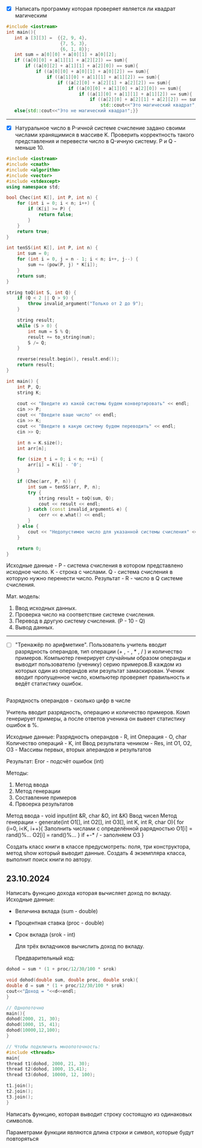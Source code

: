  - [x] Написать программу которая проверяет является ли квадрат магическим
 ```cpp
 #include <iostream>
int main(){
    int a [3][3] =  {{2, 9, 4},
                     {7, 5, 3},
                     {6, 1, 8}};
    int sum = a[0][0] + a[0][1] + a[0][2];
    if ((a[0][0] + a[1][1] + a[2][2]) == sum){
        if ((a[0][2] + a[1][1] + a[2][0]) == sum){
            if ((a[0][0] + a[0][1] + a[0][2]) == sum){
                if ((a[1][0] + a[1][1] + a[1][2]) == sum){
                    if ((a[2][0] + a[2][1] + a[2][2]) == sum){
                        if ((a[0][0] + a[1][0] + a[2][0]) == sum){
                            if ((a[1][0] + a[1][1] + a[1][2]) == sum){
                                if ((a[2][0] + a[2][1] + a[2][2]) == sum){
                                    std::cout<<"Это магический квадрат";}}}}}}}}
    else{std::cout<<"Это не магический квадрат";}}

```

---

- [x] Натуральное число в P-ичной системе счисление задано своими числами хранящимися в массиве K. Проверить корректность такого представления и перевести число в Q-ичную систему. P и Q - меньше 10.
```cpp
#include <iostream>
#include <cmath>
#include <algorithm>
#include <vector>
#include <stdexcept>
using namespace std;

bool Chec(int K[], int P, int n) {
    for (int i = 0; i < n; i++) {
        if (K[i] >= P) {
            return false;
        }
    }
    return true;
}

int tenSS(int K[], int P, int n) {
    int sum = 0;
    for (int i = 0, j = n - 1; i < n; i++, j--) {
        sum += (pow(P, j) * K[i]);
    }
    return sum;
}

string toQ(int S, int Q) {
    if (Q < 2 || Q > 9) {
        throw invalid_argument("Только от 2 до 9");
    }

    string result;
    while (S > 0) {
        int num = S % Q;
        result += to_string(num);
        S /= Q;
    }

    reverse(result.begin(), result.end());
    return result;
}

int main() {
    int P, Q;
    string K;
    
    cout << "Введите из какой системы будем конвертировать" << endl;
    cin >> P;
    cout << "Введите ваше число" << endl;
    cin >> K;
    cout << "Введите в какую систему будем переводить" << endl;
    cin >> Q;

    int n = K.size();
    int arr[n];

    for (size_t i = 0; i < n; ++i) {
        arr[i] = K[i] - '0';
    }

    if (Chec(arr, P, n)) {
        int sum = tenSS(arr, P, n);
        try {
            string result = toQ(sum, Q);
            cout << result << endl;
        } catch (const invalid_argument& e) {
            cerr << e.what() << endl;
        }
    } else {
        cout << "Недопустимое число для указанной системы счисления" << endl;
    }

    return 0;
}

```

Исходные данные - P - система счисления в котором представлено исходное число. K - строка с числами. Q - система счисления в которую нужно перенести число. Результат - R - число в Q системе счисления.

Мат. модель:
1. Ввод исходных данных. 
2. Проверка число на соответствие системе счисления.
3. Перевод в другую систему счисления. (P - 10 - Q)
4. Вывод данных.

--- 

- [ ] "Тренажёр по арифметике". Пользователь учитель вводит разрядность операндов, тип операции (+ , - , * ,  / ) и количество примеров. Компьютер генерирует случайным образом операнды и выводит пользователю (ученику) серию примеров.В каждом из которых один из операндов или результат замаскирован. Ученик вводит пропущенное число, компьютер проверяет правильность и ведёт статиcтику ошибок.

```cpp

```

Разрядность операндов - сколько цифр в числе

Учитель вводит разрядность, операцию и количество примеров.
Комп генерирует примеры, а после ответов ученика он вывеет статистику ошибок в %.

Исходные данные:
Разрядность операндов - R, int
Операция - O, char
Количество операций - K, int
Ввод результата чеником - Res, int
O1, O2, O3 - Массивы первых, вторых аперандов и результатов  

Результат:
Eror - подсчёт ошибок (int)

Методы:
1. Метод ввода
2. Метод генерации
3. Составление примеров
4. Првоерка результатов

Метод ввода - void input(int &R, char &O, int &K) Ввод чисел
Метод генерации - 
generate(int O1[], int O2[], int O3[], int K, int R, char O){
for (i=0, i<K, i++){
Заполнить числами с определённой рарядностью
O1[i] = rand()%...
O2[i] = rand()%...
}
if +-* / - заполняем O3
}


Создать класс книги в классе предусмотреть: поля, три конструктора, метод  show который выводит данные. Создать 4 экземпляра класса, выполнит поиск книги по автору. 

## 23.10.2024
Написать функцию дохода которая вычисляет доход по вкладу.
Исходные данные: 
- Величина вклада (sum - double)
- Процентная ставка (proc - double)
- Срок вклада (srok - int)

  Для трёх вкладчиков вычислить доход по вкладу.

  Предварительный код:
  
```cpp
dohod = sum * (1 + proc/12/30/100 * srok)

void dohod(double sum, double proc, double srok){
double d = sum * (1 + proc/12/30/100 * srok)
cout<<"Доход = "<<d<<endl;
}

// Однопоточно
main(){
dohod(2000, 21, 30);
dohod(1000, 15, 41);
dohod(10000,12,100);
}

// Чтобы подключить мноопоточность:
#include <threads>
main{
thread t1(dohod, 2000, 21, 30);
thread t2(dohod, 1000, 15,41);
thread t3(dohod, 10000, 12, 100);

t1.join();
t2.join();
t3.join();
}
```


Написать функцию, которая выводит строку состоящую из одинаковых символов. 

Параметрами функции являются длина строки и символ, которые будут повторяться